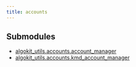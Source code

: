 ```yaml
---
title: accounts
---
```


## Submodules

- [algokit_utils.accounts.account_manager](/reference/algokit-utils-py/api/accounts/account_manager/)
- [algokit_utils.accounts.kmd_account_manager](/reference/algokit-utils-py/api/accounts/kmd_account_manager/)
